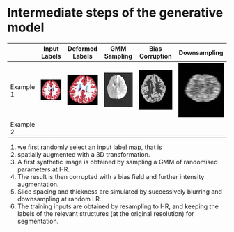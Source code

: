Intermediate steps of the generative model
==========================================

|           | Input Labels                                                 | Deformed Labels                                                    | GMM Sampling                                                 | Bias Corruption | Downsampling |
| --------- | ------------------------------------------------------------ | ------------------------------------------------------------------ | ------------------------------------------------------------ | --------------- | --------------- |
| Example 1 | ![Input Labels](../img/table3_example1_a.jpg "Input Labels") | ![Deformed Labels](../img/table3_example1_b.jpg "Deformed Labels") | ![GMM Sampling](../img/table3_example1_c.jpg "GMM Sampling") | ![Bias Corruption](../img/table3_example1_d.jpg "Bias Corruption") | ![Downsampling](../img/table3_example1_e.jpg "Downsampling") |
| Example 2 |                                                              |                                                                    |                                                              |                 |

1. we first randomly
select an input label map, that is 
2. spatially augmented with a 3D
transformation. 
3. A first synthetic image is obtained by sampling a
GMM of randomised parameters at HR. 
4. The result is then corrupted
with a bias field and further intensity augmentation. 
5. Slice spacing
and thickness are simulated by successively blurring and downsampling
at random LR. 
6. The training inputs are obtained by resampling to
HR, and keeping the labels of the relevant structures (at the original
resolution) for segmentation.